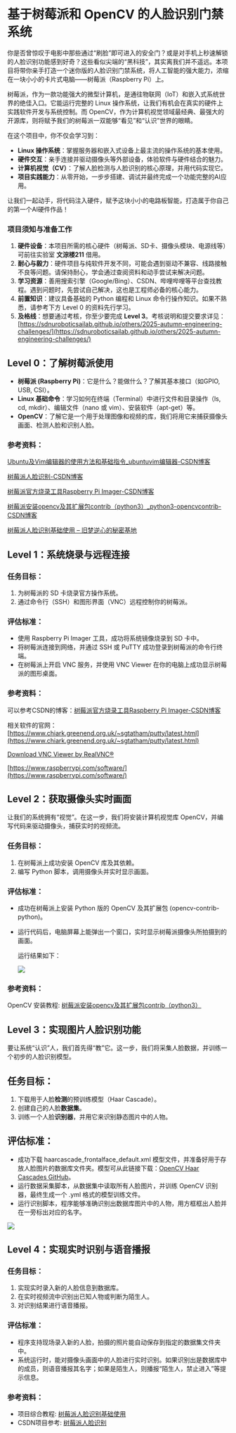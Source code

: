 # 基于树莓派和 OpenCV 的人脸识别门禁系统

你是否曾惊叹于电影中那些通过“刷脸”即可进入的安全门？或是对手机上秒速解锁的人脸识别功能感到好奇？这些看似尖端的“黑科技”，其实离我们并不遥远。本项目将带你亲手打造一个迷你版的人脸识别门禁系统，将人工智能的强大能力，浓缩在一块小小的卡片式电脑——树莓派（Raspberry Pi）上。

树莓派，作为一款功能强大的微型计算机，是通往物联网（IoT）和嵌入式系统世界的绝佳入口。它能运行完整的 Linux 操作系统，让我们有机会在真实的硬件上实践软件开发与系统控制。而 OpenCV，作为计算机视觉领域最经典、最强大的开源库，则将赋予我们的树莓派一双能够“看见”和“认识”世界的眼睛。

在这个项目中，你不仅会学习到：

- **Linux 操作系统**：掌握服务器和嵌入式设备上最主流的操作系统的基本使用。
- **硬件交互**：亲手连接并驱动摄像头等外部设备，体验软件与硬件结合的魅力。
- **计算机视觉（CV）**：了解人脸检测与人脸识别的核心原理，并用代码实现它。
- **项目实践能力**：从零开始，一步步搭建、调试并最终完成一个功能完整的AI应用。

让我们一起动手，将代码注入硬件，赋予这块小小的电路板智能，打造属于你自己的第一个AI硬件作品！

### 项目须知与准备工作

1. **硬件设备**：本项目所需的核心硬件（树莓派、SD卡、摄像头模块、电源线等）可前往实验室 **文淙楼211** 借用。
2. **耐心与毅力**：硬件项目与纯软件开发不同，可能会遇到驱动不兼容、线路接触不良等问题。请保持耐心，学会通过查阅资料和动手尝试来解决问题。
3. **学习资源**：善用搜索引擎（Google/Bing）、CSDN、哔哩哔哩等平台查找教程。遇到问题时，先尝试自己解决，这也是工程师必备的核心能力。
4. **前置知识**：建议具备基础的 Python 编程和 Linux 命令行操作知识。如果不熟悉，请参考下方 Level 0 的资料先行学习。
5. **及格线**：想要通过考核，你至少要完成 **Level 3**。考核说明和提交要求详见：[https://sdnuroboticsailab.github.io/others/2025-autumn-engineering-challenges/](https://sdnuroboticsailab.github.io/others/2025-autumn-engineering-challenges/)

## Level 0：了解树莓派使用

- **树莓派 (Raspberry Pi)**：它是什么？能做什么？了解其基本接口（如GPIO, USB, CSI）。
- **Linux 基础命令**：学习如何在终端（Terminal）中进行文件和目录操作（ls, cd, mkdir）、编辑文件（nano 或 vim）、安装软件（apt-get）等。
- **OpenCV**：了解它是一个用于处理图像和视频的库，我们将用它来捕获摄像头画面、检测人脸和识别人脸。

### 参考资料：

[Ubuntu及Vim编辑器的使用方法和基础指令_ubuntuvim编辑器-CSDN博客](https://blog.csdn.net/weixin_73503608/article/details/139479617?ops_request_misc=%7B%22request%5Fid%22%3A%221df436dd884e30ca6f95dd40c8dfc920%22%2C%22scm%22%3A%2220140713.130102334.pc%5Fall.%22%7D&request_id=1df436dd884e30ca6f95dd40c8dfc920&biz_id=0&utm_medium=distribute.pc_search_result.none-task-blog-2~all~first_rank_ecpm_v1~rank_v31_ecpm-2-139479617-null-null.142^v102^pc_search_result_base7&utm_term=unbuntu基础指令使用教程&spm=1018.2226.3001.4187)

[树莓派人脸识别-CSDN博客](https://blog.csdn.net/weixin_65169583/article/details/138563427?ops_request_misc=&request_id=&biz_id=102&utm_term=树莓派人脸识别项目&utm_medium=distribute.pc_search_result.none-task-blog-2~all~sobaiduweb~default-3-138563427.142^v102^pc_search_result_base7&spm=1018.2226.3001.4187)

[树莓派官方烧录工具Raspberry Pi Imager-CSDN博客](https://blog.csdn.net/qq_58018816/article/details/136131968?ops_request_misc=%7B%22request%5Fid%22%3A%22fae4f3342ea9824ffc2dc928208a7d36%22%2C%22scm%22%3A%2220140713.130102334..%22%7D&request_id=fae4f3342ea9824ffc2dc928208a7d36&biz_id=0&utm_medium=distribute.pc_search_result.none-task-blog-2~all~top_positive~default-1-136131968-null-null.142^v102^pc_search_result_base7&utm_term=树莓派烧录系统到sd卡&spm=1018.2226.3001.4187)

[树莓派安装opencv及其扩展包contrib（python3）_python3-opencvcontrib-CSDN博客](https://blog.csdn.net/qq_39125451/article/details/116172832)

[树莓派人脸识别基础使用 – 旧梦逆心的秘密基地](https://www.lichengkun.com/index.php/2025/09/03/树莓派人脸识别基础使用/)

## Level 1：系统烧录与远程连接

### 任务目标：

1. 为树莓派的 SD 卡烧录官方操作系统。
2. 通过命令行（SSH）和图形界面（VNC）远程控制你的树莓派。

### 评估标准：

- 使用 Raspberry Pi Imager 工具，成功将系统镜像烧录到 SD 卡中。
-  将树莓派连接到网络，并通过 SSH 或 PuTTY 成功登录到树莓派的命令行终端。
- 在树莓派上开启 VNC 服务，并使用 VNC Viewer 在你的电脑上成功显示树莓派的图形桌面。

### 参考资料：

可以参考CSDN的博客：[树莓派官方烧录工具Raspberry Pi Imager-CSDN博客](https://blog.csdn.net/qq_58018816/article/details/136131968?ops_request_misc=%7B%22request%5Fid%22%3A%22fae4f3342ea9824ffc2dc928208a7d36%22%2C%22scm%22%3A%2220140713.130102334..%22%7D&request_id=fae4f3342ea9824ffc2dc928208a7d36&biz_id=0&utm_medium=distribute.pc_search_result.none-task-blog-2~all~top_positive~default-1-136131968-null-null.142^v102^pc_search_result_base7&utm_term=树莓派烧录系统到sd卡&spm=1018.2226.3001.4187)

相关软件的官网：[https://www.chiark.greenend.org.uk/~sgtatham/putty/latest.html](https://www.chiark.greenend.org.uk/~sgtatham/putty/latest.html)

[Download VNC Viewer by RealVNC®](https://www.realvnc.com/en/connect/download/viewer/?lai_vid=aqJqr8NB0iQr&lai_sr=5-9&lai_sl=l)

[https://www.raspberrypi.com/software/](https://www.raspberrypi.com/software/)

## Level 2：获取摄像头实时画面

让我们的系统拥有“视觉”。在这一步，我们将安装计算机视觉库 OpenCV，并编写代码来驱动摄像头，捕获实时的视频流。

### 任务目标：

1. 在树莓派上成功安装 OpenCV 库及其依赖。
2. 编写 Python 脚本，调用摄像头并实时显示画面。

### 评估标准：

- 成功在树莓派上安装 Python 版的 OpenCV 及其扩展包 (opencv-contrib-python)。

- 运行代码后，电脑屏幕上能弹出一个窗口，实时显示树莓派摄像头所拍摄到的画面。

  运行结果如下：

  ![](https://gastigado.cnies.org/d/others/1f8b1b3ec8192b96c088d396374c07ca.png?sign=YfgoYKJ16gb9K6HLtbV9-F4cvI6cWw_p3XstPYWtJSY=:0)

### 参考资料：

OpenCV 安装教程: [树莓派安装opencv及其扩展包contrib（python3）](https://blog.csdn.net/qq_39125451/article/details/116172832)

## Level 3：实现图片人脸识别功能

要让系统“认识”人，我们首先得“教”它。这一步，我们将采集人脸数据，并训练一个初步的人脸识别模型。

## 任务目标：

1. 下载用于人脸**检测**的预训练模型（Haar Cascade）。
2. 创建自己的人脸**数据集**。
3. 训练一个人脸**识别器**，并用它来识别静态图片中的人物。

## 评估标准：

- 成功下载 haarcascade_frontalface_default.xml 模型文件，并准备好用于存放人脸图片的数据库文件夹。模型可从此链接下载：[OpenCV Haar Cascades GitHub](https://github.com/opencv/opencv/tree/master/data/haarcascades)。
- 运行数据采集脚本，从数据集中读取所有人脸图片，并训练 OpenCV 识别器，最终生成一个 .yml 格式的模型训练文件。
- 运行识别脚本，程序能够准确识别出数据库图片中的人物，用方框框出人脸并在一旁标出对应的名字。

![](https://gastigado.cnies.org/d/others/8a1233cd59c67a8d11a154644d69df47.png?sign=L5ocwJV_Ln4yluGB0C8Hx2eXLp83xMVjauHSjimE90U=:0)

## Level 4：实现实时识别与语音播报

### 任务目标：

1. 实现实时录入新的人脸信息到数据库。
2. 在实时视频流中识别出已知人物或判断为陌生人。
3. 对识别结果进行语音播报。

### 评估标准：

- 程序支持现场录入新的人脸，拍摄的照片能自动保存到指定的数据集文件夹中。
- 系统运行时，能对摄像头画面中的人脸进行实时识别。如果识别出是数据库中的成员，则语音播报其名字；如果是陌生人，则播报“陌生人，禁止进入”等提示信息。

### 参考资料：

- 项目综合教程: [树莓派人脸识别基础使用](https://www.lichengkun.com/index.php/2025/09/03/%E6%A0%91%E8%8E%93%E6%B4%BE%E4%BA%BA%E8%84%B8%E8%AF%86%E5%88%AB%E5%9F%BA%E7%A1%80%E4%BD%BF%E7%94%A8/)
- CSDN项目参考: [树莓派人脸识别](https://blog.csdn.net/weixin_65169583/article/details/138563427)